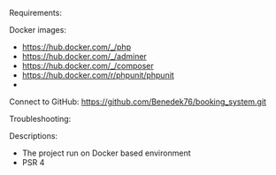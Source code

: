 Requirements:

Docker images:
- https://hub.docker.com/_/php
- https://hub.docker.com/_/adminer
- https://hub.docker.com/_/composer
- https://hub.docker.com/r/phpunit/phpunit
- 

Connect to GitHub:
https://github.com/Benedek76/booking_system.git

Troubleshooting:

Descriptions:
- The project run on Docker based environment
- PSR 4